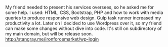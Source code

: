My friend needed to present his services oversees, so he asked me for some help. I used: HTML, CSS, Bootstrap, PHP and how to work with media queries to produce responsive web design. Gulp task runner increased my productivity a lot. Later on I decided to use Wordpress over it, so my friend can make some changes without dive into code. It's still on subdirectory of my main domain, but will be release soon.
http://stangray.me/ironforcemarket/wp-login
